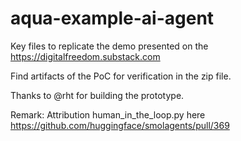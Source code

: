 # aqua-example-ai-agent
Key files to replicate the demo presented on the https://digitalfreedom.substack.com

Find artifacts of the PoC for verification in the zip file.

Thanks to @rht for building the prototype.

Remark:
Attribution human_in_the_loop.py here https://github.com/huggingface/smolagents/pull/369
